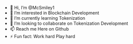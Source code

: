 - 👋 Hi, I’m @McSmiley1
- 👀 I’m interested in Blockchain Development 
- 🌱 I’m currently learning Tokenization
- 💞️ I’m looking to collaborate on Tokenization Development 
- 📫 Reach me Here on Github
- ⚡ Fun fact: Work hard Play hard

<!---
McSmiley1/McSmiley1 is a ✨ special ✨ repository because its `README.md` (this file) appears on your GitHub profile.
You can click the Preview link to take a look at your changes.
--->
